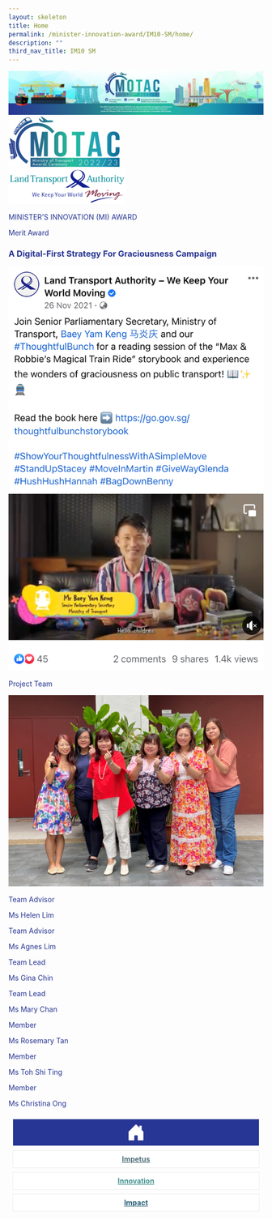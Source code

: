 ```yaml
---
layout: skeleton
title: Home
permalink: /minister-innovation-award/IM10-SM/home/
description: ""
third_nav_title: IM10 SM
---
```

<style type="text/css">
  .text-pri {
    color: #273592;
  }

  .nav-tabs {
    border-bottom: none !important;
    overflow: hidden !important;
  }

  .nav-link {
    margin: 8px !important;
    border-radius: 0px !important;
    font-weight: 700 !important;
    padding: 0.5rem 2.8rem !important;
  }

  .link-home {
    border: 1px solid #eee !important;
    color: #fff !important;
    background: rgb(39, 54, 149) !important;
    display: flex;
    justify-content: center;
    align-items: center;
  }

  .link-project {
    border: 1px solid #eee !important;
    color: rgb(83, 114, 122) !important;
    background-color: #fff !important;
    display: flex;
    justify-content: center;
    align-items: center;
  }

  .link-project.active {
    border: none !important;
    color: #fff !important;
    background: rgb(41, 115, 144) !important;
  }

  .link-solution {
    border: 1px solid #eee !important;
    color: rgb(69, 148, 145) !important;
    background-color: #fff !important;
    display: flex;
    justify-content: center;
    align-items: center;
  }

  .link-solution.active {
    border: none !important;
    color: #fff !important;
    background: rgb(34, 155, 189) !important;
  }

  .link-impact {
    border: 1px solid #eee !important;
    color: rgb(41, 95, 120) !important;
    background-color: #fff !important;
    display: flex;
    justify-content: center;
    align-items: center;
  }

  .link-impact.active {
    border: none !important;
    color: #fff !important;
    background: rgb(10, 91, 142) !important;
  }
</style>
<img src="/images/hero.png" class="w-100" alt="hero" />
<div class="container-fluid py-5 text-pri card-bg my-5">
  <div class="row">
    <div class="col-sm-12 pt-4 pb-3 text-center">
      <img src="/images/Logos/MOTAC_header.png" alt="motac logo" class="img-fluid" />
    </div>
  </div>
  <div class="row border border-info">
    <div class="col-sm-4 py-3 text-center d-flex flex-column align-items-center justify-content-center">
      <img src="/images/Logos/LTA.png" class="img-fluid" alt="LTA" />
    </div>
    <div class="col-sm-8 py-3 text-center bg-primary d-flex justify-content-center flex-column aligin-items-center">
      <p class="mb-1 text-light font-weight-bold raleway-font"> MINISTER’S INNOVATION (MI) AWARD </p>
      <p class="mb-0 distinguished-award">Merit Award</p>
    </div>
  </div>
  <div class="row">
    <div class="col-12 py-3">
      <h3 class="text-center font-weight-bold"> A Digital-First Strategy For Graciousness Campaign </h3>
    </div>
    <div class="col-sm-8 mx-auto text-center py-3">
      <img src="/images/MI/IM10/Item 3 - Iconic Picture.png" class="img-fluid border my-5" />
    </div>
  </div>
  <div class="row">
    <div class="col-sm-12 text-center py-2 my-2 bg-heading">
      <p class="mb-0 h3 font-weight-bold text-uppercase text-light"> Project Team​ </p>
    </div>
    <div class="col-sm-8 text-center mx-auto py-3">
      <img src="/images/MI/IM10/Graciousness Grp photo.jpg" class="img-fluid border border-5 border-secondary" alt="" />
    </div>
    <div class="col-sm-11 mx-auto my-3">
      <div class="row">
        <div class="col-sm-6 mb-5">
          <div class="row">
            <div class="col-sm-6">
              <p class="mb-2 text-pri font-weight-bold">Team Advisor</p>
            </div>
            <div class="col-sm-6">
              <p class="mb-2 text-pri font-weight-bold">Ms Helen Lim</p>
            </div>
          </div>
          <div class="row">
            <div class="col-sm-6">
              <p class="mb-2 text-pri font-weight-bold">Team Advisor</p>
            </div>
            <div class="col-sm-6">
              <p class="mb-2 text-pri font-weight-bold">Ms Agnes Lim</p>
            </div>
          </div>
          <div class="row">
            <div class="col-sm-6">
              <p class="mb-2 text-pri font-weight-bold">Team Lead</p>
            </div>
            <div class="col-sm-6">
              <p class="mb-2 text-pri font-weight-bold">Ms Gina Chin</p>
            </div>
          </div>
          <div class="row">
            <div class="col-sm-6">
              <p class="mb-2 text-pri font-weight-bold">Team Lead</p>
            </div>
            <div class="col-sm-6">
              <p class="mb-2 text-pri font-weight-bold">Ms Mary Chan</p>
            </div>
          </div>
        </div>
        <!-- //Second Line Code -->
        <div class="col-sm-6 mb-5">
          <div class="row">
            <div class="col-sm-6">
              <p class="mb-2 text-pri font-weight-bold">Member</p>
            </div>
            <div class="col-sm-6">
              <p class="mb-2 text-pri font-weight-bold">Ms Rosemary Tan</p>
            </div>
          </div>
          <div class="row">
            <div class="col-sm-6">
              <p class="mb-2 text-pri font-weight-bold">Member</p>
            </div>
            <div class="col-sm-6">
              <p class="mb-2 text-pri font-weight-bold">Ms Toh Shi Ting</p>
            </div>
          </div>
          <div class="row">
            <div class="col-sm-6">
              <p class="mb-2 text-pri font-weight-bold">Member</p>
            </div>
            <div class="col-sm-6">
              <p class="mb-2 text-pri font-weight-bold">Ms Christina Ong</p>
            </div>
          </div>
        </div>
      </div>
    </div>
  </div>
  <nav>
    <div class="nav nav-tabs nav-fill" id="nav-tab" role="tablist">
      <a class="nav-link active text-uppercase link-home text-decoration-none" id="nav-home-tab" href="/minister-innovation-award/IM10-SM/home/">
        <svg xmlns="http://www.w3.org/2000/svg" width="36" height="36" fill="currentColor" class="bi bi-house-door-fill" viewBox="0 0 16 16">
          <path d="M6.5 14.5v-3.505c0-.245.25-.495.5-.495h2c.25 0 .5.25.5.5v3.5a.5.5 0 0 0 .5.5h4a.5.5 0 0 0 .5-.5v-7a.5.5 0 0 0-.146-.354L13 5.793V2.5a.5.5 0 0 0-.5-.5h-1a.5.5 0 0 0-.5.5v1.293L8.354 1.146a.5.5 0 0 0-.708 0l-6 6A.5.5 0 0 0 1.5 7.5v7a.5.5 0 0 0 .5.5h4a.5.5 0 0 0 .5-.5Z" />
        </svg>
      </a>
      <a class="nav-link link-project text-decoration-none text-uppercase" id="nav-project-tab" href="/minister-innovation-award/IM10-SM/impetus/"> Impetus </a>
      <a class="nav-link link-solution text-decoration-none text-uppercase" id="nav-solution-tab" href="/minister-innovation-award/IM10-SM/innovation/"> Innovation</a>
      <a class="nav-link link-impact text-decoration-none text-uppercase" id="nav-impact-tab" href="/minister-innovation-award/IM10-SM/impact/"> Impact</a>
    </div>
  </nav>
</div>